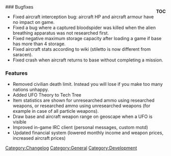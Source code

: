 <div style="float:right;">

__TOC__

</div>
### Bugfixes

- Fixed aircraft interception bug: aircraft HP and aircraft armour have
  no impact on game.
- Fixed a bug where a captured bloodspider was killed when the alien
  breathing apparatus was not researched first.
- Fixed negative maximum storage capacity after loading a game if base
  has more than 4 storage.
- Fixed aircraft stats according to wiki (stiletto is now different from
  saracen).
- Fixed crash when aircraft returns to base without completing a
  mission.

### Features

- Removed civilian death limit. Instead you will lose if you make too
  many nations unhappy.
- Added UFO Theory to Tech Tree
- Item statistics are shown for unresearched ammo using researched
  weapons, or researched ammo using unresearched weapons (for example in
  case of all particle weapons).
- Draw base and aircraft weapon range on geoscape when a UFO is visible
- Improved in-game IRC client (personal messages, custom motd)
- Updated financial system (lowered monthly income and weapon prices,
  increased aircraft prices)

[Category:Changelog](Category:Changelog "wikilink")
[Category:General](Category:General "wikilink")
[Category:Development](Category:Development "wikilink")